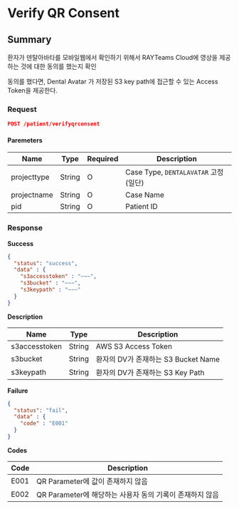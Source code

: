 # Verify QR Consent

## Summary

환자가 덴탈아바타를 모바일웹에서 확인하기 위해서 RAYTeams Cloud에 영상을 제공하는 것에 대한 동의를 했는지 확인

동의를 했다면, Dental Avatar 가 저장된 S3 key path에 접근할 수 있는 Access Token을 제공한다.

### Request

```JSON
POST /patient/verifyqrconsent
```

#### Paremeters

| Name | Type | Required | Description |
| --- | --- | --- | --- |
| projecttype | String | O  | Case Type, ```DENTALAVATAR``` 고정(일단)  |
| projectname | String | O  | Case Name  |
| pid | String | O  | Patient ID  |

### Response

**Success**
```JSON
{
  "status": "success",
  "data" : {
    "s3accesstoken" : "~~~",
    "s3bucket" : "~~~",
    "s3keypath" : "~~~"
  }
}
```

**Description**

| Name | Type | Description |
| --- | --- | --- |
| s3accesstoken | String | AWS S3 Access Token |
| s3bucket | String | 환자의 DV가 존재하는 S3 Bucket Name |
| s3keypath | String | 환자의 DV가 존재하는 S3 Key Path |

**Failure**
```JSON
{
  "status": "fail",
  "data" : {
    "code" : "E001"
  }
}
```

**Codes**

| Code | Description |
| --- | --- |
| E001 | QR Parameter에 값이 존재하지 않음 |
| E002 | QR Parameter에 해당하는 사용자 동의 기록이 존재하지 않음 |
